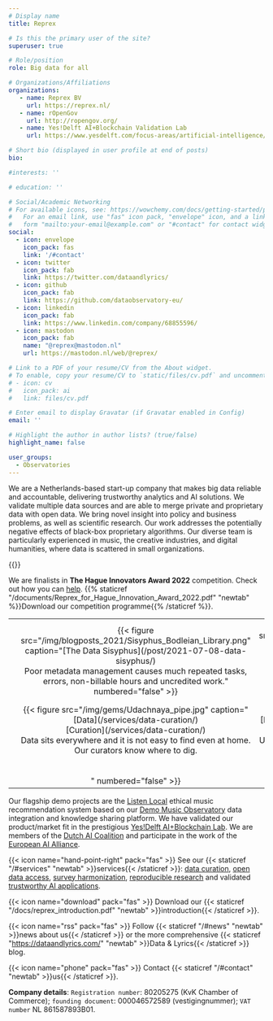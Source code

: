 ```yaml
---
# Display name
title: Reprex

# Is this the primary user of the site?
superuser: true

# Role/position
role: Big data for all

# Organizations/Affiliations
organizations:
   - name: Reprex BV
     url: https://reprex.nl/
   - name: rOpenGov
     url: http://ropengov.org/
   - name: Yes!Delft AI+Blockchain Validation Lab
     url: https://www.yesdelft.com/focus-areas/artificial-intelligence/

# Short bio (displayed in user profile at end of posts)
bio: 

#interests: ''

# education: ''

# Social/Academic Networking
# For available icons, see: https://wowchemy.com/docs/getting-started/page-builder/#icons
#   For an email link, use "fas" icon pack, "envelope" icon, and a link in the
#   form "mailto:your-email@example.com" or "#contact" for contact widget.
social:
  - icon: envelope
    icon_pack: fas
    link: '/#contact'
  - icon: twitter
    icon_pack: fab
    link: https://twitter.com/dataandlyrics/
  - icon: github
    icon_pack: fab
    link: https://github.com/dataobservatory-eu/
  - icon: linkedin
    icon_pack: fab
    link: https://www.linkedin.com/company/68855596/
  - icon: mastodon
    icon_pack: fab
    name: "@reprex@mastodon.nl"
    url: https://mastodon.nl/web/@reprex/

# Link to a PDF of your resume/CV from the About widget.
# To enable, copy your resume/CV to `static/files/cv.pdf` and uncomment the lines below.
# - icon: cv
#   icon_pack: ai
#   link: files/cv.pdf

# Enter email to display Gravatar (if Gravatar enabled in Config)
email: ''

# Highlight the author in author lists? (true/false)
highlight_name: false

user_groups:
  - Observatories
---
```


We are a Netherlands-based start-up company that makes big data reliable and accountable, delivering trustworthy analytics and AI solutions. We validate multiple data sources and are able to merge private and proprietary data with open data. We bring novel insight into policy and business problems, as well as scientific research. Our work addresses the potentially negative effects of black-box proprietary algorithms. Our diverse team is particularly experienced in music, the creative industries, and digital humanities, where data is scattered in small organizations.

{{<youtube bgp-n55TKCk>}}

We are finalists in **The Hague Innovators Award 2022** competition. Check out how you can [help](https://reprex.nl/talk/impactcity-startup-support-xl).  {{% staticref "/documents/Reprex_for_Hague_Innovation_Award_2022.pdf" "newtab" %}}Download our competition programme{{% /staticref %}}.

<table>
<colgroup>
<col style="width: 10%" />
<col style="width: 20%" />
<col style="width: 20%" />
<col style="width: 20%" />
<col style="width: 20%" />
<col style="width: 10%" />
</colgroup>
<tbody>
<tr>
<td></td>
<td style="text-align: center;">{{< figure src="/img/blogposts_2021/Sisyphus_Bodleian_Library.png" caption="[The Data Sisyphus](/post/2021-07-08-data-sisyphus/)</br>Poor metadata management causes much repeated tasks, errors, non-billable hours and uncredited work." numbered="false" >}}</td>
<td style="text-align: center;">{{< figure src="/img/blogposts_2021/Gold_panning_at_Bonanza_Creek_4x6.png" caption="[Open Data](/post/2021-06-18-gold-without-rush/)</br>Open data cannot be just 'downloaded'. It is not ready-to-use, and often not even public.</br></br></br>" numbered="false" >}}</td>
<td style="text-align: center;">{{< figure src="/img/blogposts_2021/firing_squad.png" caption="[Trustworthy AI](/post/2021-05-16-recommendation-outcomes/)</br>What can go wrong with the algorithm? Finding unwanted outcomes and correcting them in complex systems." numbered="false" >}}</td>
<td style="text-align: center;">{{< figure src="/img/blogposts_2020/automated_creative_observatory_4x6.png" caption="[Research Automation](/post/2020-09-11-creating-automated-observatory/)</br>Repeaded data processing and validation steps are best made, documented, logged by computers." numbered="false" >}}</td>
<td></td>
</tr>
<tr>
<td></td>
<td style="text-align: center;">{{< figure src="/img/gems/Udachnaya_pipe.jpg" caption="[Data](/services/data-curation/)</br> [Curation](/services/data-curation/)</br>Data sits everywhere and it is not easy to find even at home. Our curators know where to dig.</br></br></br>" numbered="false" >}}</td>
<td style="text-align: center;">{{< figure src="/img/gems/Uncut-diamond_Edit.jpg" caption="[Professional Data Processing](/data/open-gov/#is-there-value-left-in-open-data)</br>Uncut diamonds need to be polished. Data is only potential information, raw and unprocessed.</br></br></br>" numbered="false" >}}</td>
<td style="text-align: center;">{{< figure src="/img/gems/Diamond_Polisher.jpg" caption="[Metadata: Documentation & Codebooks](/services/metadata/)</br>Adding FAIR metadata exponentially increases the value of data. We use DataCite and SDMX statistical coding." numbered="false" >}}</td>
<td style="text-align: center;">{{< figure src="/img/gems/edgar-soto-gb0BZGae1Nk-unsplash.jpg" caption="[Data-as-Service](/services/data-as-service/)</br></br>Reusable, easy-to-import, interoperable, always fresh data in tidy formats with a modern API.</br></br></br>" numbered="false" >}}</td>
<td></td>
</tr>
</tbody>
</table>

Our flagship demo projects are the [Listen Local](/project/listen-local/)  ethical music recommendation system based on our [Demo Music Observatory](/project/openmuse/) data integration and knowledge sharing platform. We have validated our product/market fit in the prestigious [Yes!Delft AI+Blockchain Lab](/post/2020-09-25-yesdelft-validation/). We are members of the [Dutch AI Coalition](/post/2021-02-16-nlaic/) and participate in the work of the [European AI Alliance](https://digital-strategy.ec.europa.eu/en/policies/european-ai-alliance).

{{< icon name="hand-point-right" pack="fas" >}} See our {{< staticref  "/#services" "newtab"  >}}services{{< /staticref >}}: [data curation](/service/data-curation/), [open data access](/service/open-data/), [survey harmonization](/software/retroharmonize/), [reproducible research](/service/research/) and validated [trustworthy AI applications](/service/trustworthy-ai/).

{{< icon name="download" pack="fas" >}} Download our {{< staticref "/docs/reprex_introduction.pdf" "newtab" >}}introduction{{< /staticref >}}.

{{< icon name="rss" pack="fas" >}} Follow {{< staticref "/#news" "newtab" >}}news about us{{< /staticref >}} or the more comprehensive {{< staticref "https://dataandlyrics.com/" "newtab" >}}Data & Lyrics{{< /staticref >}}  blog.

{{< icon name="phone" pack="fas" >}} Contact {{< staticref "/#contact" "newtab" >}}us{{< /staticref >}}.

**Company details**: `Registration number`: 80205275 (KvK Chamber of Commerce); `founding document`:  000046572589  (vestigingnummer); `VAT number` NL 861587893B01. 

